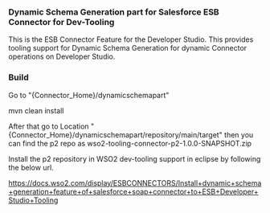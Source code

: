 ### Dynamic Schema Generation part for Salesforce ESB Connector for Dev-Tooling

This is the ESB Connector Feature for the Developer Studio. This provides tooling support
for Dynamic Schema Generation for dynamic Connector operations on Developer Studio.

### Build

Go to "{Connector_Home}/dynamicschemapart"

mvn clean install

After that go to Location "{Connector_Home}/dynamicschemapart/repository/main/target" then you can find the p2 repo as wso2-tooling-connector-p2-1.0.0-SNAPSHOT.zip

Install the p2 repository in WSO2 dev-tooling support in eclipse by following the below url.

https://docs.wso2.com/display/ESBCONNECTORS/Install+dynamic+schema+generation+feature+of+salesforce+soap+connector+to+ESB+Developer+Studio+Tooling